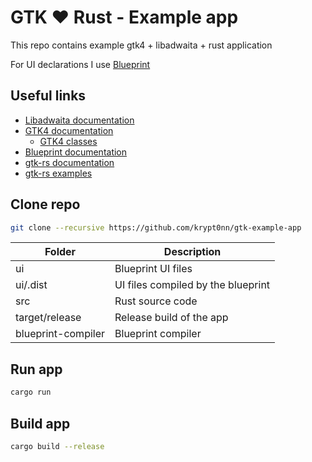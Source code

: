 # GTK ❤️ Rust - Example app

This repo contains example gtk4 + libadwaita + rust application

For UI declarations I use [Blueprint](https://gitlab.gnome.org/jwestman/blueprint-compiler)

## Useful links

- [Libadwaita documentation](https://gnome.pages.gitlab.gnome.org/libadwaita/doc/1-latest/index.html)
- [GTK4 documentation](https://docs.gtk.org/gtk4/index.html)
  - [GTK4 classes](https://docs.gtk.org/gtk4/index.html#classes)
- [Blueprint documentation](https://jwestman.pages.gitlab.gnome.org/blueprint-compiler/examples.html)
- [gtk-rs documentation](https://gtk-rs.org/gtk4-rs/stable/latest/docs/gtk4/index.html)
- [gtk-rs examples](https://github.com/gtk-rs/gtk4-rs/tree/master/examples)

## Clone repo

```sh
git clone --recursive https://github.com/krypt0nn/gtk-example-app
```

| Folder | Description |
| - | - |
| ui | Blueprint UI files |
| ui/.dist | UI files compiled by the blueprint |
| src | Rust source code |
| target/release | Release build of the app |
| blueprint-compiler | Blueprint compiler |

## Run app

```sh
cargo run
```

## Build app

```sh
cargo build --release
```
